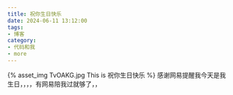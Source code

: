 ```yaml
---
title: 祝你生日快乐
date: 2024-06-11 13:12:00
tags:
- 博客
category:
- 代码和我
- more
---
```

{% asset_img TvOAKG.jpg This is 祝你生日快乐 %}
感谢网易提醒我今天是我生日，，，，有网易陪我过就够了，，